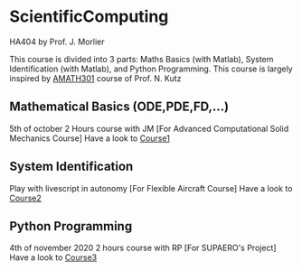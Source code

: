 # ScientificComputing
HA404 by Prof. J. Morlier


This course is divided into 3 parts: Maths Basics (with Matlab), System Identification (with Matlab), and Python Programming.
This course is largely inspired by [AMATH301](https://courses.washington.edu/am301/) course of Prof. N. Kutz 


## Mathematical Basics (ODE,PDE,FD,...)
5th of october 2 Hours course with JM  [For Advanced Computational Solid Mechanics Course]
Have a look to [Course1](https://github.com/jomorlier/ScientificComputing/blob/master/MathsBasics/Course1.md)


## System Identification 
Play with livescript in autonomy [For Flexible Aircraft Course]
Have a look to [Course2](https://github.com/jomorlier/ScientificComputing/blob/master/SystemIdentification/Course2.md)

## Python Programming
4th of november 2020 2 hours course with RP [For SUPAERO's Project]
Have a look to [Course3](https://github.com/jomorlier/ScientificComputing/blob/master/PythonProgramming/Course3.md)


